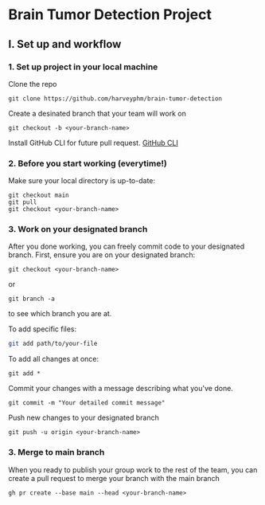 # Brain Tumor Detection Project

## I. Set up and workflow

### 1. Set up project in your local machine 

Clone the repo

```
git clone https://github.com/harveyphm/brain-tumor-detection
```

Create a desinated branch that your team will work on
```
git checkout -b <your-branch-name>
```

Install GitHub CLI for future pull request. 
[GitHub CLI](https://github.com/cli/cli#installation)

### 2. Before you start working (everytime!)

Make sure your local directory is up-to-date:
```
git checkout main
git pull
git checkout <your-branch-name>
```

### 3. Work on your designated branch

After you done working, you can freely commit code to your designated branch. 
First, ensure you are on your designated branch:
```
git checkout <your-branch-name>
```
or 
```
git branch -a
```
to see which branch you are at.

To add specific files:

```bash
git add path/to/your-file
```

To add all changes at once:
```
git add * 
```

Commit your changes with a message describing what you've done.
```
git commit -m "Your detailed commit message"
```
Push new changes to your designated branch
```
git push -u origin <your-branch-name>
```

### 3. Merge to main branch
When you ready to publish your group work to the rest of the team, you can create a pull request to merge your branch with the main branch

```
gh pr create --base main --head <your-branch-name>
```




